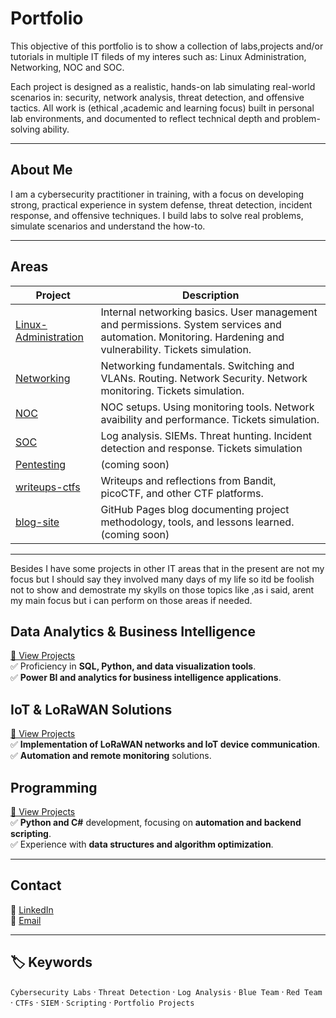 # Portfolio

This objective of this portfolio is to show a collection of labs,projects and/or tutorials in multiple IT fileds of my interes such as: Linux Administration, Networking, NOC and SOC.

Each project is designed as a realistic, hands-on lab simulating real-world scenarios in: security, network analysis, threat detection, and offensive tactics. 
All work is (ethical ,academic and learning focus) built in personal lab environments, and documented to reflect technical depth and problem-solving ability.

---

##  About Me

I am a cybersecurity practitioner in training, with a focus on developing strong, practical experience in system defense, threat detection, incident response, and offensive techniques.
I build labs to solve real problems, simulate scenarios and understand the how-to.

---

##  Areas

| Project | Description |
|---------|-------------|
| [Linux-Administration](https://github.com/DanielMunozParedes/LINUX-ADMIN/) | Internal networking basics. User management and permissions. System services and automation. Monitoring. Hardening and vulnerability. Tickets simulation.|
| [Networking](https://github.com/daniel/windows-threat-lab) | Networking fundamentals. Switching and VLANs. Routing. Network Security. Network monitoring. Tickets simulation. | 
| [NOC](https://github.com/DanielMunozParedes/NOC) | NOC setups. Using monitoring tools. Network avaibility and performance. Tickets simulation.  |
| [SOC](https://github.com/daniel/privilege-escalation-lab) | Log analysis. SIEMs. Threat hunting. Incident detection and response. Tickets simulation| 
| [Pentesting](https://github.com/daniel/python-alert-simulator) | (coming soon) | 
| [writeups-ctfs](https://github.com/daniel/writeups-ctfs) | Writeups and reflections from Bandit, picoCTF, and other CTF platforms. | 
| [blog-site](https://github.com/daniel/blog-site) | GitHub Pages blog documenting project methodology, tools, and lessons learned. (coming soon)| 

---

Besides I have some projects in other IT areas that in the present are not my focus but I should say they involved many days of my life so itd be foolish not to show and demostrate my skylls on those topics like ,as i said, arent my main focus but i can perform on those areas if needed.

## Data Analytics & Business Intelligence
[🔗 View Projects](https://github.com/DanielMunozParedes/DATA-ANALYTICS)  
✅ Proficiency in **SQL, Python, and data visualization tools**.  
✅ **Power BI and analytics for business intelligence applications**.  

## IoT & LoRaWAN Solutions 
[🔗 View Projects](https://github.com/DanielMunozParedes/LORA)  
✅ **Implementation of LoRaWAN networks and IoT device communication**.  
✅ **Automation and remote monitoring** solutions.  

## Programming 
[🔗 View Projects](https://github.com/DanielMunozParedes/PROGRAMMING)  
✅ **Python and C#** development, focusing on **automation and backend scripting**.  
✅ Experience with **data structures and algorithm optimization**.  

---

##  Contact  
💼 [LinkedIn](https://www.linkedin.com/in/daniel-mu%C3%B1oz-paredes-5a6a02234/)  
📧 [Email](mailto:danielmunozparedes@gmail.com)  

---
## 🏷️ Keywords
`Cybersecurity Labs` · `Threat Detection` · `Log Analysis` · `Blue Team` · `Red Team` · `CTFs` · `SIEM` · `Scripting` · `Portfolio Projects`

